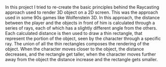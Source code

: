 In this project I tried to re-create the basic principles behind the Raycasting approach used to render 3D object on a 2D screen. This was the approach used in some 90s games like Wolfenstein 3D.
In this approach, the distance between the player and the objects in front of him is calculated through a series of rays, each of which has a slightly different angle from the others.
Each calculated distance is then used to draw a thin rectangle, that represent the portion of the object, seen by the character through a specific ray. The union of all the thin rectangles composes the rendering of the object.
When the character moves closer to the object, the distance decreases, and the rectangle get taller, when the character moves further away from the object the distance increase and the rectangle gets smaller.

